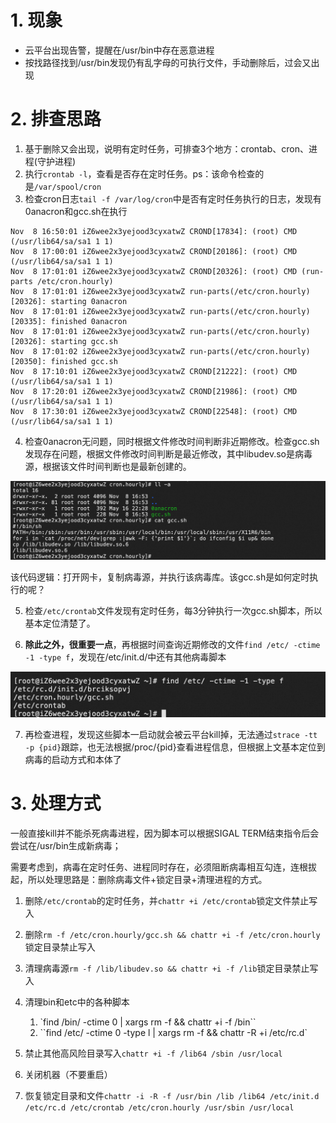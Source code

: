 # 1. 现象

- 云平台出现告警，提醒在/usr/bin中存在恶意进程
- 按找路径找到/usr/bin发现仍有乱字母的可执行文件，手动删除后，过会又出现

# 2. 排查思路

1. 基于删除又会出现，说明有定时任务，可排查3个地方：crontab、cron、进程(守护进程)
2. 执行`crontab -l`，查看是否存在定时任务。ps：该命令检查的是`/var/spool/cron`
3. 检查cron日志`tail -f /var/log/cron`中是否有定时任务执行的日志，发现有0anacron和gcc.sh在执行

```plain
Nov  8 16:50:01 iZ6wee2x3yejood3cyxatwZ CROND[17834]: (root) CMD (/usr/lib64/sa/sa1 1 1)
Nov  8 17:00:01 iZ6wee2x3yejood3cyxatwZ CROND[20186]: (root) CMD (/usr/lib64/sa/sa1 1 1)
Nov  8 17:01:01 iZ6wee2x3yejood3cyxatwZ CROND[20326]: (root) CMD (run-parts /etc/cron.hourly)
Nov  8 17:01:01 iZ6wee2x3yejood3cyxatwZ run-parts(/etc/cron.hourly)[20326]: starting 0anacron
Nov  8 17:01:01 iZ6wee2x3yejood3cyxatwZ run-parts(/etc/cron.hourly)[20335]: finished 0anacron
Nov  8 17:01:01 iZ6wee2x3yejood3cyxatwZ run-parts(/etc/cron.hourly)[20326]: starting gcc.sh
Nov  8 17:01:02 iZ6wee2x3yejood3cyxatwZ run-parts(/etc/cron.hourly)[20350]: finished gcc.sh
Nov  8 17:10:01 iZ6wee2x3yejood3cyxatwZ CROND[21222]: (root) CMD (/usr/lib64/sa/sa1 1 1)
Nov  8 17:20:01 iZ6wee2x3yejood3cyxatwZ CROND[21986]: (root) CMD (/usr/lib64/sa/sa1 1 1)
Nov  8 17:30:01 iZ6wee2x3yejood3cyxatwZ CROND[22548]: (root) CMD (/usr/lib64/sa/sa1 1 1)
```

4. 检查0anacron无问题，同时根据文件修改时间判断非近期修改。检查gcc.sh发现存在问题，根据文件修改时间判断是最近修改，其中libudev.so是病毒源，根据该文件时间判断也是最新创建的。

![img](./images/Linux病毒排查/1699436492729-52848156-db2b-4937-90fe-d690a719882e.png)

该代码逻辑：打开网卡，复制病毒源，并执行该病毒库。该gcc.sh是如何定时执行的呢？

5. 检查`/etc/crontab`文件发现有定时任务，每3分钟执行一次gcc.sh脚本，所以基本定位清楚了。

6. **除此之外，很重要一点**，再根据时间查询近期修改的文件`find /etc/ -ctime -1 -type f`，发现在/etc/init.d/中还有其他病毒脚本

![img](./images/Linux病毒排查/1699436828506-788f5d30-7fb9-4093-8ac9-2d1fedb29d9b.png)

7. 再检查进程，发现这些脚本一启动就会被云平台kill掉，无法通过`strace -tt -p {pid}`跟踪，也无法根据/proc/{pid}查看进程信息，但根据上文基本定位到病毒的启动方式和本体了

# 3. 处理方式

一般直接kill并不能杀死病毒进程，因为脚本可以根据SIGAL TERM结束指令后会尝试在/usr/bin生成新病毒；

需要考虑到，病毒在定时任务、进程同时存在，必须阻断病毒相互勾连，连根拔起，所以处理思路是：删除病毒文件+锁定目录+清理进程的方式。

1. 删除`/etc/crontab`的定时任务，并`chattr +i /etc/crontab`锁定文件禁止写入
2. 删除`rm -f /etc/cron.hourly/gcc.sh && chattr +i -f /etc/cron.hourly`锁定目录禁止写入
3. 清理病毒源`rm -f /lib/libudev.so && chattr +i -f /lib`锁定目录禁止写入
4. 清理bin和etc中的各种脚本
   1. `find /bin/ -ctime 0 | xargs rm -f && chattr +i -f /bin``
   2. ``find /etc/ -ctime 0 -type l | xargs rm -f && chattr -R +i /etc/rc.d`

5. 禁止其他高风险目录写入`chattr +i -f /lib64 /sbin /usr/local`
6. 关闭机器（不要重启）
7. 恢复锁定目录和文件`chattr -i -R -f /usr/bin /lib /lib64 /etc/init.d /etc/rc.d /etc/crontab /etc/cron.hourly /usr/sbin /usr/local`